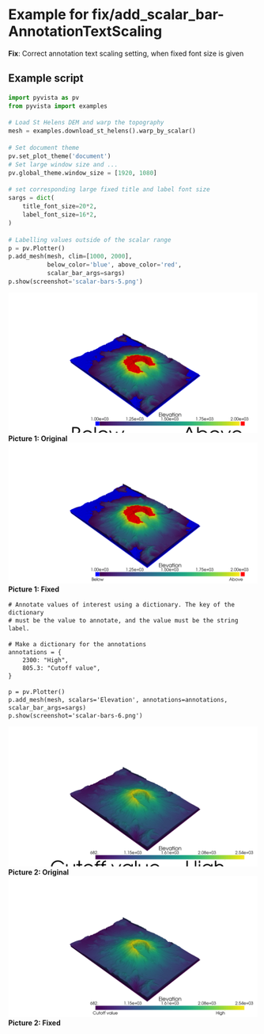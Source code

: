 # Example for fix/add_scalar_bar-AnnotationTextScaling

**Fix**: Correct annotation text scaling setting, when fixed font size is given

## Example script

```python
import pyvista as pv
from pyvista import examples

# Load St Helens DEM and warp the topography
mesh = examples.download_st_helens().warp_by_scalar()

# Set document theme
pv.set_plot_theme('document')
# Set large window size and ...
pv.global_theme.window_size = [1920, 1080]

# set corresponding large fixed title and label font size
sargs = dict(
    title_font_size=20*2,
    label_font_size=16*2,
)

# Labelling values outside of the scalar range
p = pv.Plotter()
p.add_mesh(mesh, clim=[1000, 2000],
           below_color='blue', above_color='red',
           scalar_bar_args=sargs)
p.show(screenshot='scalar-bars-5.png')
```
![picture 5 old](scalar-bars-5-old.png)
**Picture 1: Original**
![picture 5 fixed](scalar-bars-5-fixed.png)
**Picture 1: Fixed**

```
# Annotate values of interest using a dictionary. The key of the dictionary
# must be the value to annotate, and the value must be the string label.

# Make a dictionary for the annotations
annotations = {
    2300: "High",
    805.3: "Cutoff value",
}

p = pv.Plotter()
p.add_mesh(mesh, scalars='Elevation', annotations=annotations, scalar_bar_args=sargs)
p.show(screenshot='scalar-bars-6.png')
```
![picture 6 old](scalar-bars-6-old.png)
**Picture 2: Original**
![picture 6 fixed](scalar-bars-6-fixed.png)
**Picture 2: Fixed**
